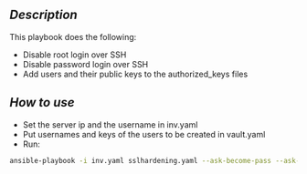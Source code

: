 ## _Description_

This playbook does the following:
- Disable root login over SSH
- Disable password login over SSH
- Add users and their public keys to the authorized_keys files

## _How to use_

- Set the server ip and the username in inv.yaml
- Put usernames and keys of the users to be created in vault.yaml
- Run: 
```sh
ansible-playbook -i inv.yaml sslhardening.yaml --ask-become-pass --ask-vault-pass
```